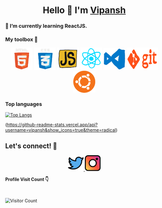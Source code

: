 <h1 align="center">
    Hello 👋 I'm <a href="https://vipansh-shekar.netlify.app/">Vipansh</a>
</h1>

### 🌱 I’m currently learning ReactJS.

### My toolbox 🔧

<div align="center">
    <img src="assets/html5.gif" width="70px"/>
    <img src="assets/css3.gif" width="70px"/>
    <img src="assets/js.gif" width="70px"/>
    <img src="assets/react.gif" width="70px"/>
    <img src="assets/vscode.webp" width="70px"/>
    <img src="assets/git.gif" width="100px" height="70px"/>
    <img src="assets/linux.gif" width="70px"/>
</div>

### Top languages

[![Top Langs](https://github-readme-stats.vercel.app/api/top-langs/?username=vipansh&layout=compact&theme=chartreuse-dark&hide=Jupyter%20Notebook)](https://github.com/anuraghazra/github-readme-stats)

(https://github-readme-stats.vercel.app/api?username=vipansh&show_icons=true&theme=radical)

## Let's connect! 🤝

<div align="center">
    <a href="https://twitter.com/VipanshThakur">
        <img alt="vipansh | Twitter"
            src="assets/twitter.svg"
            width="50px" />
    </a>
    <a href="https://www.instagram.com/vipansh_thakur">
        <img alt="vipansh | Instagram"
            src="assets/instagram.svg"
            width="50px" />
    </a> 
   
   
</div>

**Profile Visit Count 👇**

<br>

![Visitor Count](https://profile-counter.glitch.me/{vipansh}/count.svg)
